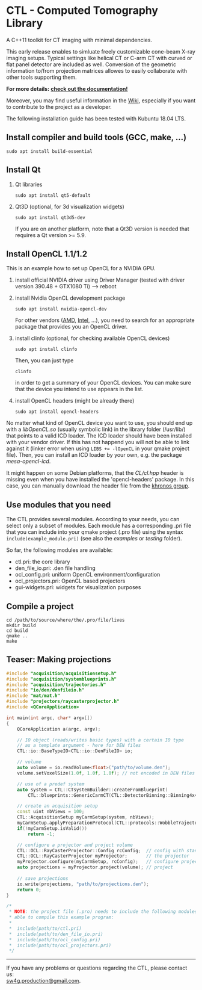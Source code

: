 CTL - Computed Tomography Library
=================================

A C++11 toolkit for CT imaging with minimal dependencies.

This early release enables to simluate freely customizable cone-beam X-ray
imaging setups.
Typical settings like helical CT or C-arm CT with curved or flat panel
detector are included as well. Conversion of the geometric information to/from
projection matrices allowes to easily collaborate with other tools supporting 
them.

**For more details:**
[**check out the documentation!**](https://www.forschungscampus-stimulate.de/ctl/)

Moreover, you may find useful information in the
[Wiki](https://gitlab.com/tpfeiffe/ctl/wikis/home),
especially if you want to contribute to the project as a developer.

The following installation guide has been tested with Kubuntu 18.04 LTS.

Install compiler and build tools (GCC, make, ...)
---------------------------------------------------

```console
sudo apt install build-essential
```

Install Qt
----------

1. Qt libraries

    ```console
    sudo apt install qt5-default
    ```
    
2. Qt3D (optional, for 3d visualization widgets)
    
    ```console
    sudo apt install qt3d5-dev
    ```
    If you are on another platform, note that a Qt3D version is needed that 
    requires a Qt version >= 5.9.

Install OpenCL 1.1/1.2
----------------------

This is an example how to set up OpenCL for a NVIDIA GPU.

1. install official NVIDIA driver using Driver Manager
(tested with driver version 390.48 + GTX1080 Ti) --> reboot

2. install Nvidia OpenCL development package

    ```console
    sudo apt install nvidia-opencl-dev
    ```
    For other vendors
    ([AMD](https://linuxconfig.org/install-opencl-for-the-amdgpu-open-source-drivers-on-debian-and-ubuntu),
    [Intel](https://software.intel.com/en-us/intel-opencl/download),
    ...),  you need to search for an appropriate
    package that provides you an OpenCL driver.
    
3. install clinfo (optional, for checking available OpenCL devices)

    ```console
    sudo apt install clinfo
    ```
    Then, you can just type
    ```console
    clinfo
    ```
    in order to get a summary of your OpenCL devices.
    You can make sure that the device you intend to use appears in the list.

4. install OpenCL headers (might be already there)

    ```console
    sudo apt install opencl-headers
    ```

No matter what kind of OpenCL device you want to use, you should end up with a 
*libOpenCL.so* (usually symbolic link) in the library folder
(/usr/lib/) that points to a valid ICD loader. The ICD loader should have been
installed with your vendor driver. If this has not happend you will not be able
to link against it (linker error when using `LIBS += -lOpenCL` in your qmake
project file). Then, you can install an ICD loader by your own, e.g. the package
*mesa-opencl-icd*.

It might happen on some Debian platforms, that the *CL/cl.hpp* header is missing
even when you have installed the 'opencl-headers' package. In this case, you can
manually download the header file from the
[khronos group](https://www.khronos.org/registry/OpenCL/api/2.1/cl.hpp).

Use modules that you need
-------------------------

The CTL provides several modules. According to your needs, you can select only a
subset of modules. Each module has a corresponding .pri file that you can
include into your qmake project (.pro file) using the syntax
`include(example_module.pri)` (see also the *examples* or *testing* folder).

So far, the following modules are available:
 * ctl.pri: the core library
 * den_file_io.pri: .den file handling
 * ocl_config.pri: uniform OpenCL environment/configuration
 * ocl_projectors.pri: OpenCL based projectors
 * gui-widgets.pri: widgets for visualization purposes


Compile a project
-----------------

```console
cd /path/to/source/where/the/.pro/file/lives
mkdir build
cd build
qmake ..
make
```

Teaser: Making projections
--------------------------

```cpp
#include "acquisition/acquisitionsetup.h"
#include "acquisition/systemblueprints.h"
#include "acquisition/trajectories.h"
#include "io/den/denfileio.h"
#include "mat/mat.h"
#include "projectors/raycasterprojector.h"
#include <QCoreApplication>

int main(int argc, char* argv[])
{
    QCoreApplication a(argc, argv);

    // IO object (reads/writes basic types) with a certain IO type
    // as a template argument - here for DEN files
    CTL::io::BaseTypeIO<CTL::io::DenFileIO> io;

    // volume
    auto volume = io.readVolume<float>("path/to/volume.den");
    volume.setVoxelSize(1.0f, 1.0f, 1.0f); // not encoded in DEN files

    // use of a predef system
    auto system = CTL::CTsystemBuilder::createFromBlueprint(
        CTL::blueprints::GenericCarmCT(CTL::DetectorBinning::Binning4x4));

    // create an acquisition setup
    const uint nbViews = 100;
    CTL::AcquisitionSetup myCarmSetup(system, nbViews);
    myCarmSetup.applyPreparationProtocol(CTL::protocols::WobbleTrajectory(200.0_deg, 750.0));
    if(!myCarmSetup.isValid())
        return -1;

    // configure a projector and project volume
    CTL::OCL::RayCasterProjector::Config rcConfig;  // config with standard settings
    CTL::OCL::RayCasterProjector myProjector;       // the projector
    myProjector.configure(myCarmSetup, rcConfig);   // configure projector
    auto projections = myProjector.project(volume); // project
    
    // save projections
    io.write(projections, "path/to/projections.den");
    return 0;
}

/*
 * NOTE: the project file (.pro) needs to include the following modules to be
 * able to compile this example program:
 *
 *  include(path/to/ctl.pri)
 *  include(path/to/den_file_io.pri)
 *  include(path/to/ocl_config.pri)
 *  include(path/to/ocl_projectors.pri)
 */
 ```

--------------

If you have any problems or questions regarding the CTL, please contact us:  
<sw4g.production@gmail.com>.
